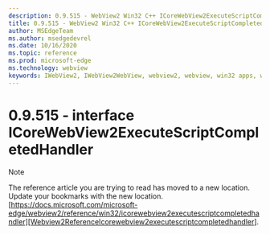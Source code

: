 ```yaml
---
description: 0.9.515 - WebView2 Win32 C++ ICoreWebView2ExecuteScriptCompletedHandler
title: 0.9.515 - WebView2 Win32 C++ ICoreWebView2ExecuteScriptCompletedHandler
author: MSEdgeTeam
ms.author: msedgedevrel
ms.date: 10/16/2020
ms.topic: reference
ms.prod: microsoft-edge
ms.technology: webview
keywords: IWebView2, IWebView2WebView, webview2, webview, win32 apps, win32, edge, ICoreWebView2, ICoreWebView2Controller, browser control, edge html
---
```


# 0.9.515 - interface ICoreWebView2ExecuteScriptCompletedHandler 

> [!NOTE]
> The reference article you are trying to read has moved to a new location.  
> Update your bookmarks with the new location.  
> [https://docs.microsoft.com/microsoft-edge/webview2/reference/win32/icorewebview2executescriptcompletedhandler][Webview2ReferenceIcorewebview2executescriptcompletedhandler].  

[Webview2ReferenceIcorewebview2executescriptcompletedhandler]: /microsoft-edge/webview2/reference/win32/icorewebview2executescriptcompletedhandler "interface ICoreWebView2ExecuteScriptCompletedHandler | Microsoft Docs"
